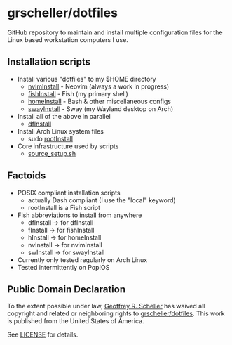 # grscheller/dotfiles

GitHub repository to maintain and install multiple configuration files
for the Linux based workstation computers I use.

## Installation scripts

* Install various "dotfiles" to my $HOME directory
  * [nvimInstall](bin/nvimInstall) - Neovim (always a work in progress)
  * [fishInstall](bin/fishInstall) - Fish (my primary shell)
  * [homeInstall](bin/homeInstall) - Bash & other miscellaneous configs
  * [swayInstall](bin/swayInstall) - Sway (my Wayland desktop on Arch)
* Install all of the above in parallel
  * [dfInstall](bin/dfInstall)
* Install Arch Linux system files
  * sudo [rootInstall](bin/rootInstall)
* Core infrastructure used by scripts
  * [source_setup.sh](bin/source_setup.sh)

## Factoids

* POSIX compliant installation scripts
  * actually Dash compliant (I use the "local" keyword)
  * rootInstall is a Fish script
* Fish abbreviations to install from anywhere
  * dfInstall -> for dfInstall
  * fInstall  -> for fishInstall
  * hInstall  -> for homeInstall
  * nvInstall -> for nvimInstall
  * swInstall -> for swayInstall
* Currently only tested regularly on Arch Linux
* Tested intermittently on Pop!OS

## Public Domain Declaration

  To the extent possible under law,
  [Geoffrey R. Scheller](https://github.com/grscheller)
  has waived all copyright and related or neighboring rights
  to [grscheller/dotfiles](https://github.com/grscheller/dotfiles).
  This work is published from the United States of America.

See [LICENSE](LICENSE) for details.
